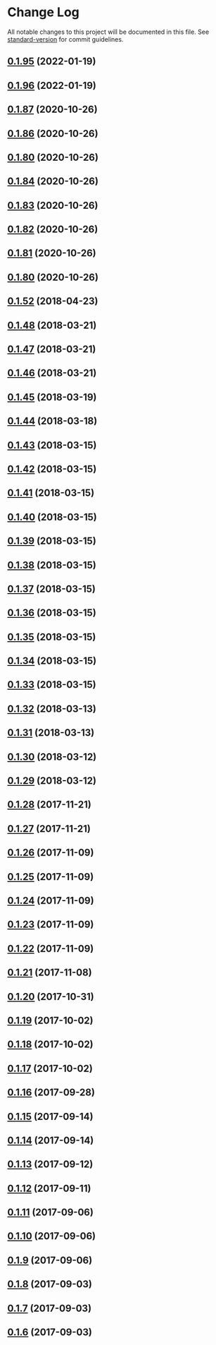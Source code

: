 # Change Log

All notable changes to this project will be documented in this file. See [standard-version](https://github.com/conventional-changelog/standard-version) for commit guidelines.

<a name="0.1.95"></a>
## [0.1.95](https://github.com/sapienstech/angular-forms-extension/compare/v0.1.96...v0.1.95) (2022-01-19)



<a name="0.1.96"></a>
## [0.1.96](https://github.com/sapienstech/angular-forms-extension/compare/v0.1.94...v0.1.96) (2022-01-19)



<a name="0.1.87"></a>
## [0.1.87](https://github.com/sapienstech/angular-forms-extension/compare/v0.1.86...v0.1.87) (2020-10-26)



<a name="0.1.86"></a>
## [0.1.86](https://github.com/sapienstech/angular-forms-extension/compare/v0.1.84...v0.1.86) (2020-10-26)



<a name="0.1.80"></a>
## [0.1.80](https://github.com/sapienstech/angular-forms-extension/compare/v0.1.84...v0.1.80) (2020-10-26)



<a name="0.1.84"></a>
## [0.1.84](https://github.com/sapienstech/angular-forms-extension/compare/v0.1.83...v0.1.84) (2020-10-26)



<a name="0.1.83"></a>
## [0.1.83](https://github.com/sapienstech/angular-forms-extension/compare/v0.1.82...v0.1.83) (2020-10-26)



<a name="0.1.82"></a>
## [0.1.82](https://github.com/sapienstech/angular-forms-extension/compare/v0.1.81...v0.1.82) (2020-10-26)



<a name="0.1.81"></a>
## [0.1.81](https://github.com/sapienstech/angular-forms-extension/compare/v0.1.80...v0.1.81) (2020-10-26)



<a name="0.1.80"></a>
## [0.1.80](https://github.com/sapienstech/angular-forms-extension/compare/v0.1.79...v0.1.80) (2020-10-26)



<a name="0.1.52"></a>
## [0.1.52](https://github.com/sapienstech/angular-forms-extension/compare/v0.1.48...v0.1.52) (2018-04-23)



<a name="0.1.48"></a>
## [0.1.48](https://github.com/sapienstech/angular-forms-extension/compare/v0.1.47...v0.1.48) (2018-03-21)



<a name="0.1.47"></a>
## [0.1.47](https://github.com/sapienstech/angular-forms-extension/compare/v0.1.46...v0.1.47) (2018-03-21)



<a name="0.1.46"></a>
## [0.1.46](https://github.com/sapienstech/angular-forms-extension/compare/v0.1.45...v0.1.46) (2018-03-21)



<a name="0.1.45"></a>
## [0.1.45](https://github.com/sapienstech/angular-forms-extension/compare/v0.1.44...v0.1.45) (2018-03-19)



<a name="0.1.44"></a>
## [0.1.44](https://github.com/sapienstech/angular-forms-extension/compare/v0.1.43...v0.1.44) (2018-03-18)



<a name="0.1.43"></a>
## [0.1.43](https://github.com/sapienstech/angular-forms-extension/compare/v0.1.42...v0.1.43) (2018-03-15)



<a name="0.1.42"></a>
## [0.1.42](https://github.com/sapienstech/angular-forms-extension/compare/v0.1.41...v0.1.42) (2018-03-15)



<a name="0.1.41"></a>
## [0.1.41](https://github.com/sapienstech/angular-forms-extension/compare/v0.1.40...v0.1.41) (2018-03-15)



<a name="0.1.40"></a>
## [0.1.40](https://github.com/sapienstech/angular-forms-extension/compare/v0.1.39...v0.1.40) (2018-03-15)



<a name="0.1.39"></a>
## [0.1.39](https://github.com/sapienstech/angular-forms-extension/compare/v0.1.38...v0.1.39) (2018-03-15)



<a name="0.1.38"></a>
## [0.1.38](https://github.com/sapienstech/angular-forms-extension/compare/v0.1.37...v0.1.38) (2018-03-15)



<a name="0.1.37"></a>
## [0.1.37](https://github.com/sapienstech/angular-forms-extension/compare/v0.1.36...v0.1.37) (2018-03-15)



<a name="0.1.36"></a>
## [0.1.36](https://github.com/sapienstech/angular-forms-extension/compare/v0.1.35...v0.1.36) (2018-03-15)



<a name="0.1.35"></a>
## [0.1.35](https://github.com/sapienstech/angular-forms-extension/compare/v0.1.34...v0.1.35) (2018-03-15)



<a name="0.1.34"></a>
## [0.1.34](https://github.com/sapienstech/angular-forms-extension/compare/v0.1.33...v0.1.34) (2018-03-15)



<a name="0.1.33"></a>
## [0.1.33](https://github.com/sapienstech/angular-forms-extension/compare/v0.1.32...v0.1.33) (2018-03-15)



<a name="0.1.32"></a>
## [0.1.32](https://github.com/sapienstech/angular-forms-extension/compare/v0.1.31...v0.1.32) (2018-03-13)



<a name="0.1.31"></a>
## [0.1.31](https://github.com/sapienstech/angular-forms-extension/compare/v0.1.30...v0.1.31) (2018-03-13)



<a name="0.1.30"></a>
## [0.1.30](https://github.com/sapienstech/angular-forms-extension/compare/v0.1.29...v0.1.30) (2018-03-12)



<a name="0.1.29"></a>
## [0.1.29](https://github.com/sapienstech/angular-forms-extension/compare/v0.1.28...v0.1.29) (2018-03-12)



<a name="0.1.28"></a>
## [0.1.28](https://github.com/sapienstech/angular-forms-extension/compare/v0.1.27...v0.1.28) (2017-11-21)



<a name="0.1.27"></a>
## [0.1.27](https://github.com/sapienstech/angular-forms-extension/compare/v0.1.26...v0.1.27) (2017-11-21)



<a name="0.1.26"></a>
## [0.1.26](https://github.com/sapienstech/angular-forms-extension/compare/v0.1.25...v0.1.26) (2017-11-09)



<a name="0.1.25"></a>
## [0.1.25](https://github.com/sapienstech/angular-forms-extension/compare/v0.1.24...v0.1.25) (2017-11-09)



<a name="0.1.24"></a>
## [0.1.24](https://github.com/sapienstech/angular-forms-extension/compare/v0.1.23...v0.1.24) (2017-11-09)



<a name="0.1.23"></a>
## [0.1.23](https://github.com/sapienstech/angular-forms-extension/compare/v0.1.22...v0.1.23) (2017-11-09)



<a name="0.1.22"></a>
## [0.1.22](https://github.com/sapienstech/angular-forms-extension/compare/v0.1.21...v0.1.22) (2017-11-09)



<a name="0.1.21"></a>
## [0.1.21](https://github.com/sapienstech/angular-forms-extension/compare/v0.1.20...v0.1.21) (2017-11-08)



<a name="0.1.20"></a>
## [0.1.20](https://github.com/sapienstech/angular-forms-extension/compare/v0.1.19...v0.1.20) (2017-10-31)



<a name="0.1.19"></a>
## [0.1.19](https://github.com/sapienstech/angular-forms-extension/compare/v0.1.18...v0.1.19) (2017-10-02)



<a name="0.1.18"></a>
## [0.1.18](https://github.com/sapienstech/angular-forms-extension/compare/v0.1.17...v0.1.18) (2017-10-02)



<a name="0.1.17"></a>
## [0.1.17](https://github.com/sapienstech/angular-forms-extension/compare/v0.1.16...v0.1.17) (2017-10-02)



<a name="0.1.16"></a>
## [0.1.16](https://github.com/sapienstech/angular-forms-extension/compare/v0.1.15...v0.1.16) (2017-09-28)



<a name="0.1.15"></a>
## [0.1.15](https://github.com/sapienstech/angular-forms-extension/compare/v0.1.14...v0.1.15) (2017-09-14)



<a name="0.1.14"></a>
## [0.1.14](https://github.com/sapienstech/angular-forms-extension/compare/v0.1.13...v0.1.14) (2017-09-14)



<a name="0.1.13"></a>
## [0.1.13](https://github.com/sapienstech/angular-forms-extension/compare/v0.1.12...v0.1.13) (2017-09-12)



<a name="0.1.12"></a>
## [0.1.12](https://github.com/sapienstech/angular-forms-extension/compare/v0.1.11...v0.1.12) (2017-09-11)



<a name="0.1.11"></a>
## [0.1.11](https://github.com/sapienstech/angular-forms-extension/compare/v0.1.10...v0.1.11) (2017-09-06)



<a name="0.1.10"></a>
## [0.1.10](https://github.com/sapienstech/angular-forms-extension/compare/v0.1.9...v0.1.10) (2017-09-06)



<a name="0.1.9"></a>
## [0.1.9](https://github.com/sapienstech/angular-forms-extension/compare/v0.1.8...v0.1.9) (2017-09-06)



<a name="0.1.8"></a>
## [0.1.8](https://github.com/sapienstech/angular-forms-extension/compare/v0.1.7...v0.1.8) (2017-09-03)



<a name="0.1.7"></a>
## [0.1.7](https://github.com/sapienstech/angular-forms-extension/compare/v0.1.6...v0.1.7) (2017-09-03)



<a name="0.1.6"></a>
## [0.1.6](https://github.com/sapienstech/angular-forms-extension/compare/v0.1.5...v0.1.6) (2017-09-03)

